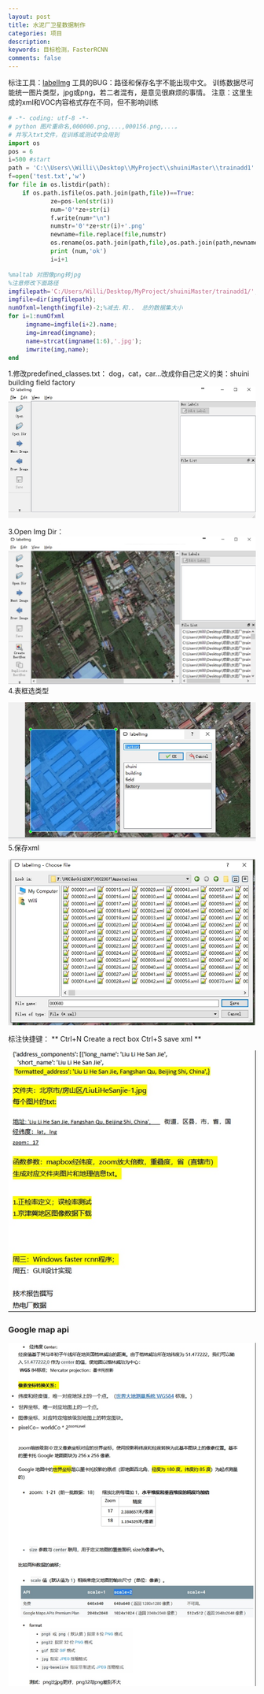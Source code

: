```yaml
---
layout: post
title: 水泥厂卫星数据制作
categories: 项目
description: 
keywords: 目标检测，FasterRCNN
comments: false
---
```



标注工具：[labelImg](https://github.com/tzutalin/labelImg)
工具的BUG：路径和保存名字不能出现中文。
训练数据尽可能统一图片类型，jpg或png，若二者混有，是意见很麻烦的事情。
注意：这里生成的xml和VOC内容格式存在不同，但不影响训练
<!-- more -->
```python
# -*- coding: utf-8 -*-
# python 图片重命名,000000.png,...,000156.png,...。
# 并写入txt文件，在训练或测试中会用到
import os
pos = 6
i=500 #start
path = 'C:\\Users\\Willi\\Desktop\\MyProject\\shuiniMaster\\trainadd1'
f=open('test.txt','w')
for file in os.listdir(path):
    if os.path.isfile(os.path.join(path,file))==True:
            ze=pos-len(str(i))
            num='0'*ze+str(i)
            f.write(num+"\n")
            numstr='0'*ze+str(i)+'.png'
            newname=file.replace(file,numstr)
            os.rename(os.path.join(path,file),os.path.join(path,newname))
            print (num,'ok')
            i=i+1
```
```matlab
%maltab 对图像png转jpg
%注意修改下面路径
imgfilepath='C:/Users/Willi/Desktop/MyProject/shuiniMaster/trainadd1/';
imgfile=dir(imgfilepath); 
numOfxml=length(imgfile)-2;%减去.和..  总的数据集大小
for i=1:numOfxml
     imgname=imgfile(i+2).name;
     img=imread(imgname);
     name=strcat(imgname(1:6),'.jpg');
     imwrite(img,name);
end
```

1.修改predefined_classes.txt：
dog，cat，car...改成你自己定义的类：shuini building field factory
![](/images/blog/2017-12-14-14-08-41.jpg)

3.Open Img Dir：
![](/images/blog/2017-12-14-14-18-47.jpg)
4.表框选类型

![](/images/blog/2017-12-15-10-07-41.jpg)
5.保存xml

![](/images/blog/2017-12-15-10-08-56.jpg)

标注快捷键：
**
Ctrl+N	Create a rect box
Ctrl+S save xml
**


![](/images/blog/2018-10-09-15-23-19.jpg)

### Google map api

![](/images/blog/2018-10-09-15-26-12.jpg)
